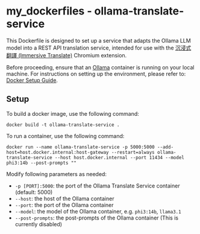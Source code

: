 # my_dockerfiles - ollama-translate-service
This Dockerfile is designed to set up a service that adapts the Ollama LLM model into a REST API translation service, intended for use with the [沉浸式翻譯 (Immersive Translate)](https://immersivetranslate.com/) Chromium extension.

Before proceeding, ensure that an [Ollama](https://github.com/ollama/ollama) container is running on your local machine. For instructions on setting up the environment, please refer to: [Docker Setup Guide](https://github.com/ollama/ollama#docker).


## Setup
To build a docker image, use the following command:
```
docker build -t ollama-translate-service .
```

To run a container, use the following command:
```
docker run --name ollama-translate-service -p 5000:5000 --add-host=host.docker.internal:host-gateway --restart=always ollama-translate-service --host host.docker.internal --port 11434 --model phi3:14b --post-prompts ""
```

Modify following parameters as needed:
- `-p [PORT]:5000`: the port of the Ollama Translate Service container (default: 5000)
- `--host`: the host of the Ollama container
- `--port`: the port of the Ollama container
- `--model`: the model of the Ollama container, e.g. `phi3:14b`, `llama3.1`
- `--post-prompts`: the post-prompts of the Ollama container (This is currently disabled)
